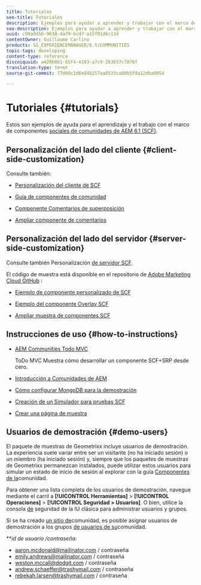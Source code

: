 ```yaml
---
title: Tutoriales
seo-title: Tutoriales
description: Ejemplos para ayudar a aprender y trabajar con el marco de componentes sociales de comunidades AEM (SCF)
seo-description: Ejemplos para ayudar a aprender y trabajar con el marco de componentes sociales de comunidades AEM (SCF)
uuid: c99a9d56-9630-4a79-bcd7-a15f01d6c13d
contentOwner: Guillaume Carlino
products: SG_EXPERIENCEMANAGER/6.5/COMMUNITIES
topic-tags: developing
content-type: reference
discoiquuid: a420b0b1-65f4-4103-a7c9-263657c7870f
translation-type: tm+mt
source-git-commit: 77d00c1d6e94b257aa0533ca88b5f9a12dba0054

---
```



# Tutoriales {#tutorials}

Estos son ejemplos de ayuda para el aprendizaje y el trabajo con el marco de componentes [sociales de comunidades de AEM 6.1 (SCF)](scf.md).

## Personalización del lado del cliente {#client-side-customization}

Consulte también:

* [Personalización del cliente de SCF](client-customize.md)

* [Guía de componentes de comunidad](components-guide.md)

* [Componente Comentarios de superposición](overlay-comments.md)

* [Ampliar componente de comentarios](extend-comments.md)

## Personalización del lado del servidor {#server-side-customization}

Consulte también Personalización [de servidor SCF](server-customize.md).

El código de muestra está disponible en el repositorio de [Adobe Marketing Cloud GitHub](https://github.com/Adobe-Marketing-Cloud) :

* [Ejemplo de componente personalizado de SCF](https://github.com/Adobe-Marketing-Cloud/aem-scf-sample-components-customize)

* [Ejemplo del componente Overlay SCF](https://github.com/Adobe-Marketing-Cloud/aem-scf-sample-components-overlay)

* [Ampliar muestra de componentes SCF](https://github.com/Adobe-Marketing-Cloud/aem-scf-sample-components-extension)

## Instrucciones de uso {#how-to-instructions}

* [AEM Communities Todo MVC](https://github.com/Adobe-Marketing-Cloud/aem-communities-todomvc-sample)

   ToDo MVC Muestra cómo desarrollar un componente SCF+SRP desde cero.

* [Introducción a Comunidades de AEM](getting-started.md)

* [Cómo configurar MongoDB para la demostración](demo-mongo.md)

* [Creación de un Simulador para pruebas SCF](an-scf-sandbox.md)

* [Crear una página de muestra](create-sample-page.md)

## Usuarios de demostración {#demo-users}

El paquete de muestras de Geometrixx incluye usuarios de demostración. La experiencia suele variar entre ser un visitante (no ha iniciado sesión) o un miembro (ha iniciado sesión) y, siempre que los paquetes de muestras de Geometrixx permanezcan instalados, puede utilizar estos usuarios para simular un estado de inicio de sesión al explorar con la guía [Componentes de la](components-guide.md)comunidad.

Para obtener una lista completa de los usuarios de demostración, navegue mediante el carril a **[!UICONTROL Herramientas]** > **[!UICONTROL Operaciones]** > **[!UICONTROL Seguridad > Usuarios]**. O bien, utilice la consola [de](http://localhost:4502/useradmin) seguridad de la IU clásica para administrar usuarios y grupos.

Si se ha creado [un sitio de](getting-started.md)comunidad, es posible asignar usuarios de demostración a los grupos [de usuarios de su](users.md)comunidad.

***id *de usuario /*contraseña***:

* aaron.mcdonald@mailinator.com / contraseña
* emily.andrews@mailinator.com / contraseña
* weston.mccall@dodgit.com / contraseña
* andrew.schaeffer@trashymail.com / contraseña
* rebekah.larsen@trashymail.com / contraseña

